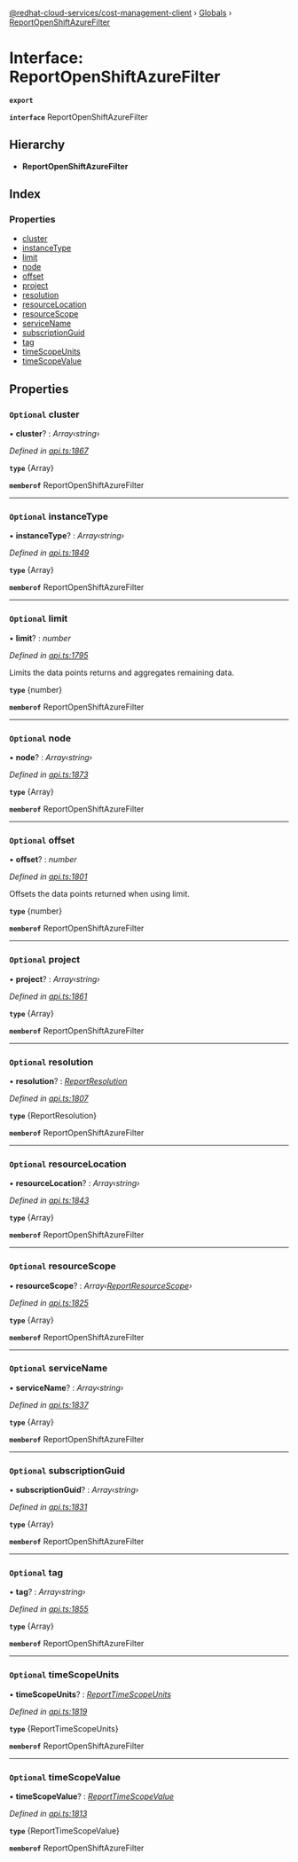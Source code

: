 [@redhat-cloud-services/cost-management-client](../README.md) › [Globals](../globals.md) › [ReportOpenShiftAzureFilter](reportopenshiftazurefilter.md)

# Interface: ReportOpenShiftAzureFilter

**`export`** 

**`interface`** ReportOpenShiftAzureFilter

## Hierarchy

* **ReportOpenShiftAzureFilter**

## Index

### Properties

* [cluster](reportopenshiftazurefilter.md#optional-cluster)
* [instanceType](reportopenshiftazurefilter.md#optional-instancetype)
* [limit](reportopenshiftazurefilter.md#optional-limit)
* [node](reportopenshiftazurefilter.md#optional-node)
* [offset](reportopenshiftazurefilter.md#optional-offset)
* [project](reportopenshiftazurefilter.md#optional-project)
* [resolution](reportopenshiftazurefilter.md#optional-resolution)
* [resourceLocation](reportopenshiftazurefilter.md#optional-resourcelocation)
* [resourceScope](reportopenshiftazurefilter.md#optional-resourcescope)
* [serviceName](reportopenshiftazurefilter.md#optional-servicename)
* [subscriptionGuid](reportopenshiftazurefilter.md#optional-subscriptionguid)
* [tag](reportopenshiftazurefilter.md#optional-tag)
* [timeScopeUnits](reportopenshiftazurefilter.md#optional-timescopeunits)
* [timeScopeValue](reportopenshiftazurefilter.md#optional-timescopevalue)

## Properties

### `Optional` cluster

• **cluster**? : *Array‹string›*

*Defined in [api.ts:1867](https://github.com/RedHatInsights/javascript-clients/blob/master/packages/cost-management/api.ts#L1867)*

**`type`** {Array<string>}

**`memberof`** ReportOpenShiftAzureFilter

___

### `Optional` instanceType

• **instanceType**? : *Array‹string›*

*Defined in [api.ts:1849](https://github.com/RedHatInsights/javascript-clients/blob/master/packages/cost-management/api.ts#L1849)*

**`type`** {Array<string>}

**`memberof`** ReportOpenShiftAzureFilter

___

### `Optional` limit

• **limit**? : *number*

*Defined in [api.ts:1795](https://github.com/RedHatInsights/javascript-clients/blob/master/packages/cost-management/api.ts#L1795)*

Limits the data points returns and aggregates remaining data.

**`type`** {number}

**`memberof`** ReportOpenShiftAzureFilter

___

### `Optional` node

• **node**? : *Array‹string›*

*Defined in [api.ts:1873](https://github.com/RedHatInsights/javascript-clients/blob/master/packages/cost-management/api.ts#L1873)*

**`type`** {Array<string>}

**`memberof`** ReportOpenShiftAzureFilter

___

### `Optional` offset

• **offset**? : *number*

*Defined in [api.ts:1801](https://github.com/RedHatInsights/javascript-clients/blob/master/packages/cost-management/api.ts#L1801)*

Offsets the data points returned when using limit.

**`type`** {number}

**`memberof`** ReportOpenShiftAzureFilter

___

### `Optional` project

• **project**? : *Array‹string›*

*Defined in [api.ts:1861](https://github.com/RedHatInsights/javascript-clients/blob/master/packages/cost-management/api.ts#L1861)*

**`type`** {Array<string>}

**`memberof`** ReportOpenShiftAzureFilter

___

### `Optional` resolution

• **resolution**? : *[ReportResolution](../enums/reportresolution.md)*

*Defined in [api.ts:1807](https://github.com/RedHatInsights/javascript-clients/blob/master/packages/cost-management/api.ts#L1807)*

**`type`** {ReportResolution}

**`memberof`** ReportOpenShiftAzureFilter

___

### `Optional` resourceLocation

• **resourceLocation**? : *Array‹string›*

*Defined in [api.ts:1843](https://github.com/RedHatInsights/javascript-clients/blob/master/packages/cost-management/api.ts#L1843)*

**`type`** {Array<string>}

**`memberof`** ReportOpenShiftAzureFilter

___

### `Optional` resourceScope

• **resourceScope**? : *Array‹[ReportResourceScope](../enums/reportresourcescope.md)›*

*Defined in [api.ts:1825](https://github.com/RedHatInsights/javascript-clients/blob/master/packages/cost-management/api.ts#L1825)*

**`type`** {Array<ReportResourceScope>}

**`memberof`** ReportOpenShiftAzureFilter

___

### `Optional` serviceName

• **serviceName**? : *Array‹string›*

*Defined in [api.ts:1837](https://github.com/RedHatInsights/javascript-clients/blob/master/packages/cost-management/api.ts#L1837)*

**`type`** {Array<string>}

**`memberof`** ReportOpenShiftAzureFilter

___

### `Optional` subscriptionGuid

• **subscriptionGuid**? : *Array‹string›*

*Defined in [api.ts:1831](https://github.com/RedHatInsights/javascript-clients/blob/master/packages/cost-management/api.ts#L1831)*

**`type`** {Array<string>}

**`memberof`** ReportOpenShiftAzureFilter

___

### `Optional` tag

• **tag**? : *Array‹string›*

*Defined in [api.ts:1855](https://github.com/RedHatInsights/javascript-clients/blob/master/packages/cost-management/api.ts#L1855)*

**`type`** {Array<string>}

**`memberof`** ReportOpenShiftAzureFilter

___

### `Optional` timeScopeUnits

• **timeScopeUnits**? : *[ReportTimeScopeUnits](../enums/reporttimescopeunits.md)*

*Defined in [api.ts:1819](https://github.com/RedHatInsights/javascript-clients/blob/master/packages/cost-management/api.ts#L1819)*

**`type`** {ReportTimeScopeUnits}

**`memberof`** ReportOpenShiftAzureFilter

___

### `Optional` timeScopeValue

• **timeScopeValue**? : *[ReportTimeScopeValue](../enums/reporttimescopevalue.md)*

*Defined in [api.ts:1813](https://github.com/RedHatInsights/javascript-clients/blob/master/packages/cost-management/api.ts#L1813)*

**`type`** {ReportTimeScopeValue}

**`memberof`** ReportOpenShiftAzureFilter
